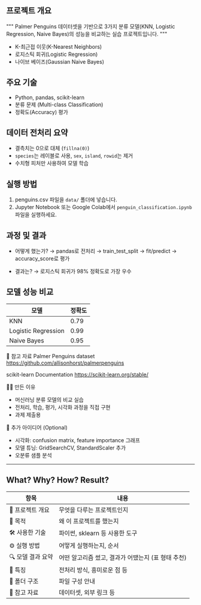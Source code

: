 ## 프로젝트 개요
"""
Palmer Penguins 데이터셋을 기반으로 3가지 분류 모델(KNN, Logistic Regression, Naive Bayes)의 성능을 비교하는 실습 프로젝트입니다.
"""
- K-최근접 이웃(K-Nearest Neighbors)
- 로지스틱 회귀(Logistic Regression)
- 나이브 베이즈(Gaussian Naive Bayes)

## 주요 기술
- Python, pandas, scikit-learn
- 분류 문제 (Multi-class Classification)
- 정확도(Accuracy) 평가

## 데이터 전처리 요약
- 결측치는 0으로 대체 (`fillna(0)`)
- `species`는 레이블로 사용, `sex`, `island`, `rowid`는 제거
- 수치형 피처만 사용하여 모델 학습

## 실행 방법
1. penguins.csv 파일을 `data/` 폴더에 넣습니다.
2. Jupyter Notebook 또는 Google Colab에서 `penguin_classification.ipynb` 파일을 실행하세요.

## 과정 및 결과
- 어떻게 했는가?
→ pandas로 전처리 → train_test_split → fit/predict → accuracy_score로 평가

- 결과는?
→ 로지스틱 회귀가 98% 정확도로 가장 우수

## 모델 성능 비교

| 모델 | 정확도 |
|------|--------|
| KNN | 0.79 |
| Logistic Regression | 0.99 |
| Naive Bayes | 0.95 |

📌 참고 자료
Palmer Penguins dataset
https://github.com/allisonhorst/palmerpenguins

scikit-learn Documentation
https://scikit-learn.org/stable/

🙋‍♀️ 만든 이유
- 머신러닝 분류 모델의 비교 실습
- 전처리, 학습, 평가, 시각화 과정을 직접 구현
- 과제 제출용

🧠 추가 아이디어 (Optional)
- 시각화: confusion matrix, feature importance 그래프
- 모델 튜닝: GridSearchCV, StandardScaler 추가
- 오분류 샘플 분석





---------------------------------------------------
## What? Why? How? Result?

|  항목  |	내용  |
|-------|--------------|
|📂 프로젝트 개요|	무엇을 다루는 프로젝트인지   |
|🎯 목적|	왜 이 프로젝트를 했는지    |
|🛠 사용한 기술|	파이썬, sklearn 등 사용한 도구    |
|⚙️ 실행 방법|	어떻게 실행하는지, 순서     |
|🔍 모델 결과 요약|	어떤 알고리즘 썼고, 결과가 어땠는지 (표 형태 추천)    |
|📌 특징|	전처리 방식, 흥미로운 점 등    |
|📁 폴더 구조|	파일 구성 안내   |
|🔗 참고 자료|	데이터셋, 외부 링크 등    |